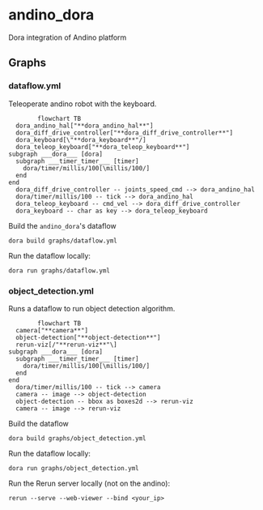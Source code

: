 # andino_dora

Dora integration of Andino platform

## Graphs

### dataflow.yml

Teleoperate andino robot with the keyboard.

```mermaid
        flowchart TB
  dora_andino_hal["**dora_andino_hal**"]
  dora_diff_drive_controller["**dora_diff_drive_controller**"]
  dora_keyboard[\"**dora_keyboard**"/]
  dora_teleop_keyboard["**dora_teleop_keyboard**"]
subgraph ___dora___ [dora]
  subgraph ___timer_timer___ [timer]
    dora/timer/millis/100[\millis/100/]
  end
end
  dora_diff_drive_controller -- joints_speed_cmd --> dora_andino_hal
  dora/timer/millis/100 -- tick --> dora_andino_hal
  dora_teleop_keyboard -- cmd_vel --> dora_diff_drive_controller
  dora_keyboard -- char as key --> dora_teleop_keyboard
```

Build the `andino_dora`'s dataflow
```
dora build graphs/dataflow.yml
```

Run the dataflow locally:
```
dora run graphs/dataflow.yml
```

### object_detection.yml

Runs a dataflow to run object detection algorithm.

```mermaid
        flowchart TB
  camera["**camera**"]
  object-detection["**object-detection**"]
  rerun-viz[/"**rerun-viz**"\]
subgraph ___dora___ [dora]
  subgraph ___timer_timer___ [timer]
    dora/timer/millis/100[\millis/100/]
  end
end
  dora/timer/millis/100 -- tick --> camera
  camera -- image --> object-detection
  object-detection -- bbox as boxes2d --> rerun-viz
  camera -- image --> rerun-viz
```

Build the dataflow
```
dora build graphs/object_detection.yml
```

Run the dataflow locally:
```
dora run graphs/object_detection.yml
```

Run the Rerun server locally (not on the andino):
```
rerun --serve --web-viewer --bind <your_ip>
```
